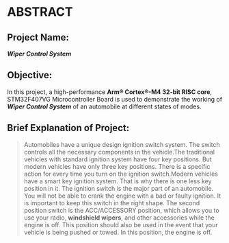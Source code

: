 # ABSTRACT
## Project Name:
***Wiper Control System***
## Objective:
In this project, a high-performance **Arm® Cortex®-M4 32-bit RISC core**, STM32F407VG Microcontroller Board is used to demonstrate the working of ***Wiper Control System*** of an automobile at different states of modes.
## Brief Explanation of Project:
>Automobiles have a unique design ignition switch system. The switch controls all the necessary components in the vehicle.The traditional vehicles with standard ignition system have four key positions. But modern vehicles have only three key positions.
>There is a specific action for every time you turn on the ignition switch.Modern vehicles have a smart key ignition system. That is why there is one less key position in it. The ignition switch is the major part of an automobile. You will not be able to crank the engine with a bad or faulty ignition. It is important to keep this switch in the right shape.
>The second position switch is the ACC/ACCESSORY position, which allows you to use your radio, **windshield wipers**, and other accessories while the engine is off. This position should also be used in the event that your vehicle is being pushed or towed. In this position, the engine is off.


